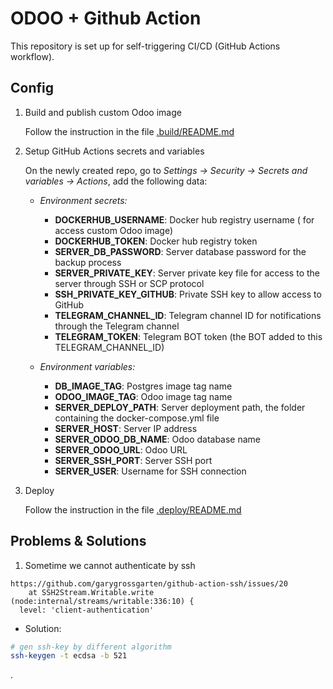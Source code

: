 
# ODOO + Github Action

This repository is set up for self-triggering CI/CD (GitHub Actions workflow).

## Config

1. Build and publish custom Odoo image

    Follow the instruction in the file [.build/README.md](.build/README.md)

1. Setup GitHub Actions secrets and variables

    On the newly created repo, go to *Settings -> Security -> Secrets and variables -> Actions*, add the following data:
    - *Environment secrets:*
        - **DOCKERHUB_USERNAME**: Docker hub registry username ( for access custom Odoo image)
        - **DOCKERHUB_TOKEN**: Docker hub registry token
        - **SERVER_DB_PASSWORD**: Server database password for the backup process
        - **SERVER_PRIVATE_KEY**: Server private key file for access to the server through SSH or SCP protocol
        - **SSH_PRIVATE_KEY_GITHUB**: Private SSH key to allow access to GitHub
        - **TELEGRAM_CHANNEL_ID**: Telegram channel ID for notifications through the Telegram channel
        - **TELEGRAM_TOKEN**: Telegram BOT token (the BOT added to this TELEGRAM_CHANNEL_ID)

    - *Environment variables:*
        - **DB_IMAGE_TAG**: Postgres image tag name
        - **ODOO_IMAGE_TAG**: Odoo image tag name
        - **SERVER_DEPLOY_PATH**: Server deployment path, the folder containing the docker-compose.yml file
        - **SERVER_HOST**: Server IP address
        - **SERVER_ODOO_DB_NAME**: Odoo database name
        - **SERVER_ODOO_URL**: Odoo URL
        - **SERVER_SSH_PORT**: Server SSH port
        - **SERVER_USER**: Username for SSH connection

1. Deploy

    Follow the instruction in the file [.deploy/README.md](.deploy/README.md)

## Problems & Solutions

1. Sometime we cannot authenticate by ssh

```shell
https://github.com/garygrossgarten/github-action-ssh/issues/20
    at SSH2Stream.Writable.write (node:internal/streams/writable:336:10) {
  level: 'client-authentication'
```

- Solution:

```bash
# gen ssh-key by different algorithm
ssh-keygen -t ecdsa -b 521
```

.
